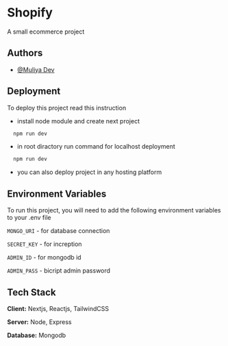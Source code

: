 
# Shopify

A small ecommerce project


## Authors

- [@Muliya Dev](https://www.github.com/Devmuliya16)


## Deployment

To deploy this project read this instruction

- install node module and create next project
```bash
  npm run dev
```

- in root diractory run command for localhost deployment

```bash
  npm run dev
```

- you can also deploy project in any hosting platform


## Environment Variables

To run this project, you will need to add the following environment variables to your .env file

`MONGO_URI` - for database connection

`SECRET_KEY` - for increption

`ADMIN_ID` - for mongodb id

`ADMIN_PASS` - bicript admin password

## Tech Stack

**Client:** Nextjs, Reactjs, TailwindCSS

**Server:** Node, Express

**Database:** Mongodb

